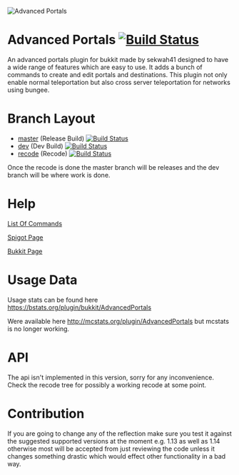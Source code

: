 ![Advanced Portals](https://i.imgur.com/UIF6cQR.png)

Advanced Portals [![Build Status](https://travis-ci.org/sekwah41/Advanced-Portals.svg?branch=master)](https://travis-ci.org/sekwah41/Advanced-Portals/branches)
==============
An advanced portals plugin for bukkit made by sekwah41 designed to have a wide range of features which are easy to use. It adds a bunch of commands to create and edit portals and destinations. This plugin not only enable normal teleportation but also cross server teleportation for networks using bungee.

# Branch Layout
 * [master](https://github.com/sekwah41/Advanced-Portals/) (Release Build) [![Build Status](https://travis-ci.org/sekwah41/Advanced-Portals.svg?branch=master)](https://travis-ci.org/sekwah41/Advanced-Portals/branches)  
 * [dev](https://github.com/sekwah41/Advanced-Portals/tree/dev) (Dev Build) [![Build Status](https://travis-ci.org/sekwah41/Advanced-Portals.svg?branch=dev)](https://travis-ci.org/sekwah41/Advanced-Portals/branches)  
 * [recode](https://github.com/sekwah41/Advanced-Portals/tree/recode) (Recode) [![Build Status](https://travis-ci.org/sekwah41/Advanced-Portals.svg?branch=recode)](https://travis-ci.org/sekwah41/Advanced-Portals/branches)  

Once the recode is done the master branch will be releases and the dev branch will be where work is done.

# Help
[List Of Commands](https://github.com/sekwah41/Advanced-Portals/wiki/Commands)

[Spigot Page](https://www.spigotmc.org/resources/advanced-portals.14356/)

[Bukkit Page](http://dev.bukkit.org/bukkit-plugins/advanced-portals/)

# Usage Data
Usage stats can be found here https://bstats.org/plugin/bukkit/AdvancedPortals

Were available here http://mcstats.org/plugin/AdvancedPortals but mcstats is no longer working.

# API

The api isn't implemented in this version, sorry for any inconvenience. Check the recode tree for possibly a working recode at some point.

# Contribution
If you are going to change any of the reflection make sure you test it against the suggested supported versions at the moment e.g. 1.13 as well as 1.14 otherwise most will be accepted from just reviewing the code unless it changes something drastic which would effect other functionality in a bad way.
